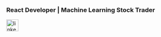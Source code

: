 ### React Developer | Machine Learning Stock Trader

[<img src='https://res.cloudinary.com/personaluse1234/image/upload/v1617343363/LI-In-Bug_tj31ti.png' alt='linkedin' height='32'>][1]&nbsp;

[1]: https://www.linkedin.com/in/cwnicoletti/
